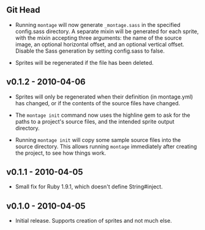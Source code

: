 Git Head
--------

* Running `montage` will now generate `_montage.sass` in the specified
  config.sass directory. A separate mixin will be generated for each sprite,
  with the mixin accepting three arguments: the name of the source image, an
  optional horizontal offset, and an optional vertical offset. Disable the
  Sass generation by setting config.sass to false.

* Sprites will be regenerated if the file has been deleted.

v0.1.2 - 2010-04-06
-------------------

* Sprites will only be regenerated when their definition (in montage.yml) has
  changed, or if the contents of the source files have changed.

* The `montage init` command now uses the highline gem to ask for the paths to
  a project's source files, and the intended sprite output directory.

* Running `montage init` will copy some sample source files into the source
  directory. This allows running `montage` immediately after creating the
  project, to see how things work.

v0.1.1 - 2010-04-05
-------------------

* Small fix for Ruby 1.9.1, which doesn't define String#inject.

v0.1.0 - 2010-04-05
-------------------

* Initial release. Supports creation of sprites and not much else.
